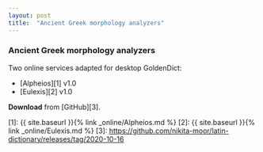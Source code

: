 ```yaml
---
layout: post
title:  "Ancient Greek morphology analyzers"
---
```


### Ancient Greek morphology analyzers

Two online services adapted for desktop GoldenDict:

* [Alpheios][1] v1.0
* [Eulexis][2] v1.0


**Download** from [GitHub][3].


[1]: {{ site.baseurl }}{% link _online/Alpheios.md %}
[2]: {{ site.baseurl }}{% link _online/Eulexis.md %}
[3]: https://github.com/nikita-moor/latin-dictionary/releases/tag/2020-10-16
